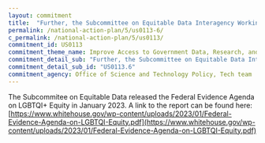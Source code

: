 ```yaml
---
layout: commitment
title:  "Further, the Subcommittee on Equitable Data Interagency Working Group on Sexual Orientation and Gender Identity, launched through the Executive Order on Advancing Equality for Lesbian, Gay, Bisexual, Transgender, Queer, and Intersex Individuals (Executive Order 14075), commits to publishing a Federal Evidence Agenda on LGBTQI+ Equity and sharing the Agenda with public stakeholders;"
permalink: /national-action-plan/5/us0113-6/
c_permalink: /national-action-plan/5/us0113/
commitment_id: US0113
commitment_theme_name: Improve Access to Government Data, Research, and Information
commitment_detail_sub: "Further, the Subcommittee on Equitable Data Interagency Working Group on Sexual Orientation and Gender Identity, launched through the Executive Order on Advancing Equality for Lesbian, Gay, Bisexual, Transgender, Queer, and Intersex Individuals (Executive Order 14075), commits to publishing a Federal Evidence Agenda on LGBTQI+ Equity and sharing the Agenda with public stakeholders;"
commitment_detail_sub_id: "US0113.6"
commitment_agency: Office of Science and Technology Policy, Tech team
---
```


The Subcommitee on Equitable Data released the Federal Evidence Agenda on LGBTQI+ Equity in January 2023. A link to the report can be found here:
[https://www.whitehouse.gov/wp-content/uploads/2023/01/Federal-Evidence-Agenda-on-LGBTQI-Equity.pdf](https://www.whitehouse.gov/wp-content/uploads/2023/01/Federal-Evidence-Agenda-on-LGBTQI-Equity.pdf)
